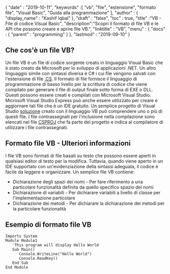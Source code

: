 {
  "date" : "2019-10-11",
  "keywords" :[ "vb", "file", "estensione", "formato file", "Visual Basic", "Guida alla programmazione" ],
  "author" : {
    "display_name" : "Kashif Iqbal"
},
  "draft" : "false",
  "toc" : true,
  "title" :"VB - File di codice Visual Basic",
  "description":"Scopri il formato di file VB e le API che possono creare e aprire file VB.",
  "linktitle" : "VB",
  "menu" : {
    "docs" : {
      "parent" : "programming"
}
},
  "lastmod" : "2019-09-10"
}

## Che cos'è un file VB?

Un file VB è un file di codice sorgente creato in linguaggio Visual Basic che è stato creato da Microsoft per lo sviluppo di applicazioni .NET. Un altro linguaggio simile con sintassi diversa è C# i cui file vengono salvati con l'estensione di file [.CS](/it/programming/cs/). Il formato di file fornisce il linguaggio di programmazione di basso livello per la scrittura di codice che viene compilato per generare il file di output finale sotto forma di EXE o DLL. Questi possono essere creati e compilati con Microsoft Visual Studio. Microsoft Visual Studio Express può anche essere utilizzato per creare e aggiornare tali file che è un IDE gratuito. Un semplice progetto di Visual Studio [soluzione](/it/programming/sln/) creato con il linguaggio VB può comprendere uno o più di questi file. I file contrassegnati per l'inclusione nella compilazione sono elencati nel file [CSPROJ](/it/programming/csproj/) che fa parte del progetto e indica al compilatore di utilizzare i file contrassegnati.

## Formato file VB - Ulteriori informazioni

I file VB sono formati di file basati su testo che possono essere aperti in qualsiasi editor di testo per la modifica. Tuttavia, quando viene aperto in un IDE supportato con un'evidenziazione della sintassi adeguata, il codice è facile da leggere e organizzare. Un semplice file VB contiene:

* Dichiarazione degli spazi dei nomi - Per fare riferimento a una particolare funzionalità definita da quello specifico spazio dei nomi
* Dichiarazione di variabili - Per dichiarare variabili a livello di classe per l'implementazione particolare
* Dichiarazione dei metodi - Per dichiarare la dichiarazione dei metodi per la particolare funzionalità

## Esempio di formato file VB

```
Imports System
Module Module1
   'This program will display Hello World
   Sub Main()
      Console.WriteLine("Hello World")
      Console.ReadKey()
   End Sub
End Module
```



